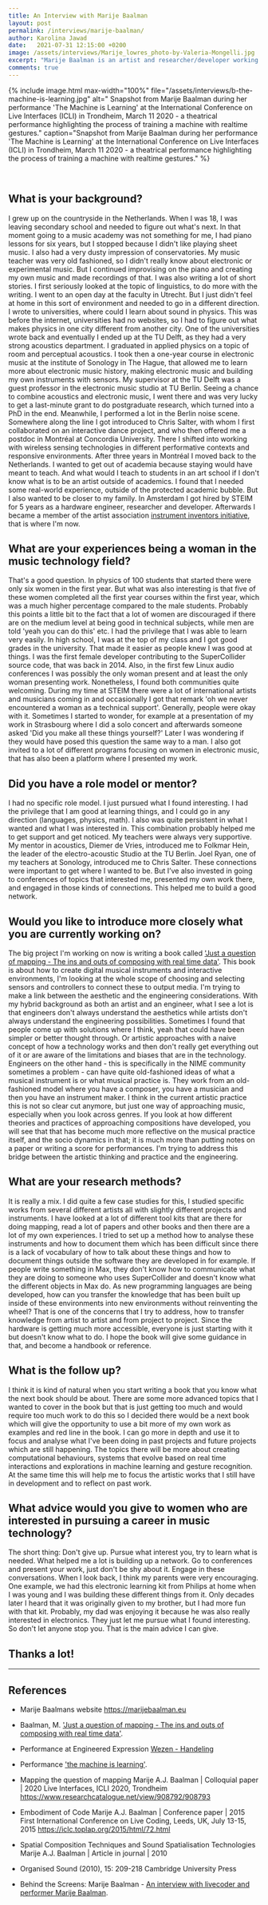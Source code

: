 ```yaml
---
title: An Interview with Marije Baalman
layout: post
permalink: /interviews/marije-baalman/
author: Karolina Jawad
date:   2021-07-31 12:15:00 +0200
image: /assets/interviews/Marije_lowres_photo-by-Valeria-Mongelli.jpg
excerpt: "Marije Baalman is an artist and researcher/developer working in the field of interactive sound art. She worked as a hardware engineer at STEIM between 2011 and 2016. Since 2010 she works as a freelance artist and developer from Amsterdam. Her current research goes into the use of wireless networks for live performance, installations and interactive environments. In her artistic work she is interested in the realtime components of the work. This is expressed with tools such as physical computing, livecoding, digital and analog sound processing, and improvisation. To realise her works she mostly uses open source technology (software and hardware) and she is an active contributor to the open source community."
comments: true
---
```


{% include image.html
max-width="100%" file="/assets/interviews/b-the-machine-is-learning.jpg" alt=" Snapshot from Marije Baalman during her performance 'The Machine is Learning' at the International Conference on Live Interfaces (ICLI) in Trondheim, March 11 2020 - a theatrical performance highlighting the process of training a machine with realtime gestures."
caption="Snapshot from Marije Baalman during her performance 'The Machine is Learning' at the International Conference on Live Interfaces (ICLI) in Trondheim, March 11 2020 - a theatrical performance highlighting the process of training a machine with realtime gestures." %}

<br />

## What is your background?


I grew up on the countryside in the Netherlands. When I was 18, I was leaving secondary school and needed to figure out what's next. In that moment going to a music academy was not something for me, I had piano lessons for six years, but I stopped because I didn't like playing sheet music. I also had a very dusty impression of conservatories. My music teacher was very old fashioned, so I didn't really know about electronic or experimental music. But I continued improvising on the piano and creating my own music and made recordings of that. I was also writing a lot of short stories. 
I first seriously looked at the topic of linguistics, to do more with the writing. I went to an open day at the faculty in Utrecht. But I just didn't feel at home in this sort of environment and needed to go in a different direction.
I wrote to universities, where could I learn about sound in physics. This was before the internet, universities had no websites, so I had to figure out what makes physics in one city different from another city. One of the universities wrote back and eventually I ended up at the TU Delft, as they had a very strong acoustics department. I graduated in applied physics on a topic of room and perceptual acoustics. I took then a one-year course in electronic music at the institute of Sonology in The Hague, that allowed me to learn more about electronic music history, making electronic music and building my own instruments with sensors.  My supervisor at the TU Delft was a guest professor in the electronic music studio at TU Berlin. Seeing a chance to combine acoustics and electronic music, I went there and was very lucky to get a last-minute grant to do postgraduate research, which turned into a PhD in the end. Meanwhile, I performed a lot in the Berlin noise scene. Somewhere along the line I got introduced to Chris Salter, with whom I first collaborated on an interactive dance project, and who then offered me a postdoc in Montréal at Concordia University. There I shifted into working with wireless sensing technologies in different performative contexts and responsive environments. 
After three years in Montréal I moved back to the Netherlands. I wanted to get out of academia because staying would have meant to teach. And what would I teach to students in an art school if I don't know what is to be an artist outside of academics. I found that I needed some real-world experience, outside of the protected academic bubble. But I also wanted to be closer to my family. In Amsterdam I got hired by STEIM for 5 years as a hardware engineer, researcher and developer. Afterwards I became a member of the artist association [instrument inventors initiative](https://instrumentinventors.org), that is where I'm now. 

## What are your experiences being a woman in the music technology field?


That's a good question. In physics of 100 students that started there were only six women in the first year. But what was also interesting is that five of these women completed all the first year courses within the first year, which was a much higher percentage compared to the male students. Probably this points a little bit to the fact that a lot of women are discouraged if there are on the medium level at being good in technical subjects, while men are told 'yeah you can do this' etc. 
I had the privilege that I was able to learn very easily. In high school, I was at the top of my class and I got good grades in the university. That made it easier as people knew I was good at things. I was the first female developer contributing to the SuperCollider source code, that was back in 2014. Also, in the first few Linux audio conferences I was possibly the only woman present and at least the only woman presenting work. Nonetheless, I found both communities quite welcoming. During my time at STEIM there were a lot of international artists and musicians coming in and occasionally I got that remark 'oh we never encountered a woman as a technical support'. Generally, people were okay with it. Sometimes I started to wonder, for example at a presentation of my work in Strasbourg where I did a solo concert and afterwards someone asked 'Did you make all these things yourself?' Later I was wondering if they would have posed this question the same way to a man. I also got invited to a lot of different programs focusing on women in electronic music, that has also been a platform where I presented my work. 

## Did you have a role model or mentor?


I had no specific role model. I just pursued what I found interesting. I had the privilege that I am good at learning things, and I could go in any direction (languages, physics, math). I also was quite persistent in what I wanted and what I was interested in. This combination probably helped me to get support and get noticed. My teachers were always very supportive. My mentor in acoustics, Diemer de Vries, introduced me to Folkmar Hein, the leader of the electro-acoustic Studio at the TU Berlin. Joel Ryan, one of my teachers at Sonology, introduced me to Chris Salter. These connections were important to get where I wanted to be. But I’ve also invested in going to conferences of topics that interested me, presented my own work there, and engaged in those kinds of connections. This helped me to build a good network.

## Would you like to introduce more closely what you are currently working on?


The big project I'm working on now is writing a book called ['Just a question of mapping - The ins and outs of composing with real time data'](https://justaquestionofmapping.info/). This book is about how to create digital musical instruments and interactive environments, I'm looking at the whole scope of choosing and selecting sensors and controllers to connect these to output media. I'm trying to make a link between the aesthetic and the engineering considerations. With my hybrid background as both an artist and an engineer, what I see a lot is that engineers don't always understand the aesthetics while artists don't always understand the engineering possibilities. Sometimes I found that people come up with solutions where I think, yeah that could have been simpler or better thought through. Or artistic approaches with a naive concept of how a technology works and then don't really get everything out of it or are aware of the limitations and biases that are in the technology. Engineers on the other hand - this is specifically in the NIME community sometimes a problem - can have quite old-fashioned ideas of what a musical instrument is or what musical practice is. They work from an old-fashioned model where you have a composer, you have a musician and then you have an instrument maker. I think in the current artistic practice this is not so clear cut anymore, but just one way of approaching music, especially when you look across genres. If you look at how different theories and practices of approaching compositions have developed, you will see that that has become much more reflective on the musical practice itself, and the socio dynamics in that; it is much more than putting notes on a paper or writing a score for performances.
I'm trying to address this bridge between the artistic thinking and practice and the engineering.

## What are your research methods?


It is really a mix. I did quite a few case studies for this, I studied specific works from several different artists all with slightly different projects and instruments. I have looked at a lot of different tool kits that are there for doing mapping, read a lot of papers and other books and then there are a lot of my own experiences. I tried to set up a method how to analyse these instruments and how to document them which has been difficult since there is a lack of vocabulary of how to talk about these things and how to document things outside the software they are developed in for example. If people write something in Max, they don't know how to communicate what they are doing to someone who uses SuperCollider and doesn't know what the different objects in Max do. As new programming languages are being developed, how can you transfer the knowledge that has been built up inside of these environments into new environments without reinventing the wheel? That is one of the concerns that I try to address, how to transfer knowledge from artist to artist and from project to project. Since the hardware is getting much more accessible, everyone is just starting with it but doesn't know what to do. I hope the book will give some guidance in that, and become a handbook or reference.

## What is the follow up?


I think it is kind of natural when you start writing a book that you know what the next book should be about. There are some more advanced topics that I wanted to cover in the book but that is just getting too much and would require too much work to do this so I decided there would be a next book which will give the opportunity to use a bit more of my own work as examples and red line in the book. I can go more in depth and use it to focus and analyse what I've been doing in past projects and future projects which are still happening. The topics there will be more about creating computational behaviours, systems that evolve based on real time interactions and explorations in machine learning and gesture recognition. At the same time this will help me to focus the artistic works that I still have in development and to reflect on past work.

## What advice would you give to women who are interested in pursuing a career in music technology?


The short thing: Don't give up. Pursue what interest you, try to learn what is needed. What helped me a lot is building up a network. Go to conferences and present your work, just don't be shy about it. Engage in these conversations.
When I look back, I think my parents were very encouraging. One example, we had this electronic learning kit from Philips at home when I was young and I was building these different things from it. Only decades later I heard that it was originally given to my brother, but I had more fun with that kit. Probably, my dad was enjoying it because he was also really interested in electronics. They just let me pursue what I found interesting. So don't let anyone stop you. That is the main advice I can give. 


## Thanks a lot!

---

## References

* Marije Baalmans website https://marijebaalman.eu 
 
* Baalman, M. ['Just a question of mapping - The ins and outs of composing with real time data'](https://justaquestionofmapping.info/).

* Performance at Engineered Expression [Wezen - Handeling](https://vimeo.com/556140327)

* Performance ['the machine is learning'](https://www.researchcatalogue.net/view/908792/908793).

* Mapping the question of mapping
Marije A.J. Baalman | Colloquial paper | 2020
Live Interfaces, ICLI 2020, Trondheim
https://www.researchcatalogue.net/view/908792/908793

* Embodiment of Code
Marije A.J. Baalman | Conference paper | 2015
First International Conference on Live Coding, Leeds, UK, July 13-15, 2015
https://iclc.toplap.org/2015/html/72.html

* Spatial Composition Techniques and Sound Spatialisation Technologies
Marije A.J. Baalman | Article in journal | 2010

* Organised Sound (2010), 15: 209-218
Cambridge University Press

* Behind the Screens: Marije Baalman - [An interview with livecoder and performer Marije Baalman](https://medium.com/behind-the-screens-challenge/behind-the-screens-marije-baalman-559ca3f1696b).
